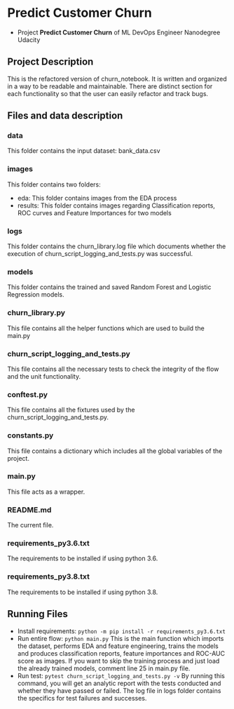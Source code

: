# Predict Customer Churn

- Project **Predict Customer Churn** of ML DevOps Engineer Nanodegree Udacity

## Project Description
This is the refactored version of churn_notebook. It is written
and organized in a way to be readable and maintainable. There are
distinct section for each functionality so that the user can easily
refactor and track bugs.

## Files and data description
### data
This folder contains the input dataset: bank_data.csv
### images
This folder contains two folders:
 - eda: This folder contains images from the EDA process
 - results: This folder contains images regarding Classification reports, ROC curves and Feature Importances for two models
### logs
This folder contains the churn_library.log file which documents whether the execution of churn_script_logging_and_tests.py was successful.
### models
This folder contains the trained and saved Random Forest and Logistic Regression models.
### churn_library.py
This file contains all the helper functions which are used to build the main.py
### churn_script_logging_and_tests.py
This file contains all the necessary tests to check the integrity of the flow and the unit functionality.
### conftest.py
This file contains all the fixtures used by the churn_script_logging_and_tests.py. 
### constants.py
This file contains a dictionary which includes all the global variables of the project.
### main.py
This file acts as a wrapper. 
### README.md
The current file.
### requirements_py3.6.txt
The requirements to be installed if using python 3.6.
### requirements_py3.8.txt
The requirements to be installed if using python 3.8.


## Running Files
 - Install requirements: `python -m pip install -r requirements_py3.6.txt`
 - Run entire flow: `python main.py`
 This is the main function which imports the dataset, performs EDA and feature engineering,
 trains the models and produces classification reports, feature importances and ROC-AUC score as images.
 If you want to skip the training process and just load the already trained models, comment line 25 in 
 main.py file.
 - Run test: `pytest churn_script_logging_and_tests.py -v`
 By running this command, you will get an analytic report with the tests conducted
 and whether they have passed or failed. The log file in logs folder contains the specifics for test failures and successes.



